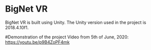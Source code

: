 # BigNet VR
BigNet VR is built using Unity.
The Unity version used in the project is 2018.4.10f1.

#Demonstration of the project
Video from 5th of June, 2020:
https://youtu.be/p9B4ZoPF4mk